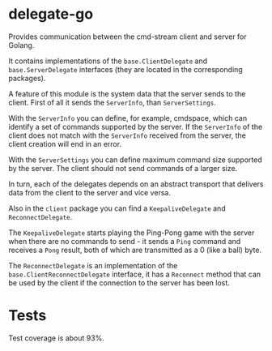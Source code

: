 # delegate-go
Provides communication between the cmd-stream client and server for Golang.

It contains implementations of the `base.ClientDelegate` and 
`base.ServerDelegate` interfaces (they are located in the corresponding 
packages).

A feature of this module is the system data that the server sends to the client.
First of all it sends the `ServerInfo`, than `ServerSettings`.

With the `ServerInfo` you can define, for example, cmdspace, which can identify 
a set of commands supported by the server. If the `ServerInfo` of the client 
does not match with the `ServerInfo` received from the server, the client 
creation will end in an error.

With the `ServerSettings` you can define maximum command size supported by the 
server. The client should not send commands of a larger size.

In turn, each of the delegates depends on an abstract transport that delivers 
data from the client to the server and vice versa.

Also in the `client` package you can find a `KeepaliveDelegate` and 
`ReconnectDelegate`.

The `KeepaliveDelegate` starts playing the Ping-Pong game with the server when 
there are no commands to send - it sends a `Ping` command and receives a `Pong` 
result, both of which are transmitted as a 0 (like a ball) byte.

The `ReconnectDelegate` is an implementation of the `base.ClientReconnectDelegate`
interface, it has a `Reconnect` method that can be used by the client if the 
connection to the server has been lost.

# Tests
Test coverage is about 93%.
